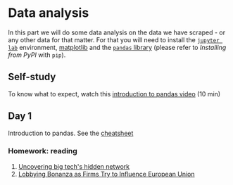 # Data analysis

In this part we will do some data analysis on the data we have scraped - or any other data for that matter. For that you will need to install the [`jupyter lab`](https://jupyter.org/install) environment, [matplotlib](https://matplotlib.org/stable/) and the [`pandas` library](https://pandas.pydata.org/docs/getting_started/install.html) (please refer to *Installing from PyPI* with `pip`).

## Self-study
To know what to expect, watch this [introduction to pandas video](https://www.youtube.com/watch?v=dcqPhpY7tWk) (10 min)

## Day 1
Introduction to pandas. See the [cheatsheet](https://github.com/zufanka/goteborgmij24/blob/main/3_data-analysis/pandas_cheatsheet.md)

### Homework: reading
1. [Uncovering big tech's hidden network](https://www.somo.nl/uncovering-big-techs-hidden-network/)
2. [Lobbying Bonanza as Firms Try to Influence European Union](https://github.com/zufanka/goteborgmij24/blob/main/3_data-analysis/docs/Lobbying%20Bonanza%20as%20Firms%20Try%20to%20Influence%20European%20Union%20-%20The%20New%20York%20Times.pdf)
